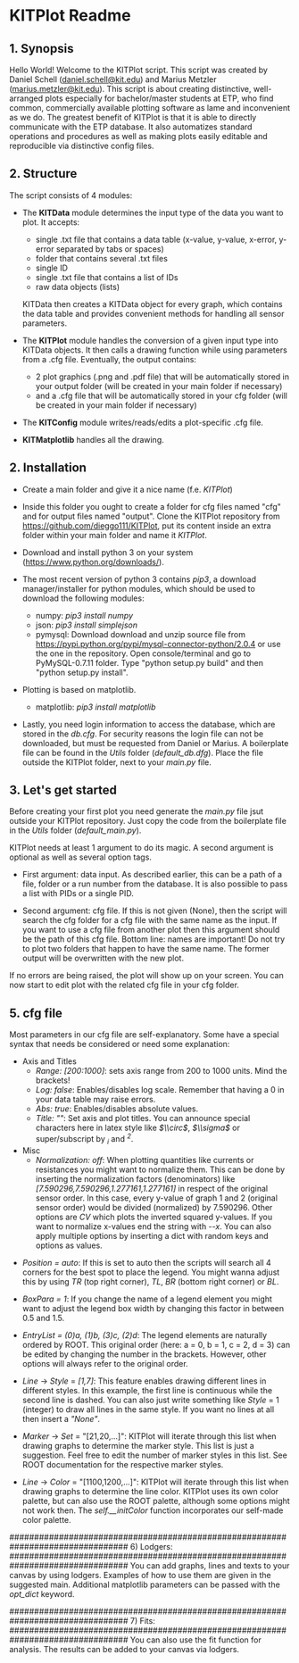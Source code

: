 # KITPlot Readme

## 1. Synopsis

Hello World! Welcome to the KITPlot script. This script was created by
Daniel Schell (daniel.schell@kit.edu) and Marius Metzler
(marius.metzler@kit.edu). This script is about creating distinctive,
well-arranged plots especially for bachelor/master students at ETP, who find common, commercially available plotting software as lame and inconvenient as we do. The greatest benefit of KITPlot is that it is able to directly communicate with the ETP database. It also automatizes standard operations and procedures as well as making plots easily editable and reproducible via distinctive config files.

## 2. Structure

The script consists of 4 modules:
* The **KITData** module determines the input type of the data you want to plot. It accepts:
   * single .txt file that contains a data table (x-value, y-value,
          x-error, y-error separated by tabs or spaces)
   * folder that contains several .txt files
   * single ID
   * single .txt file that contains a list of IDs
   * raw data objects (lists)

   KITData then creates a KITData object for every graph, which contains the data table and provides convenient methods for handling all sensor parameters.

* The **KITPlot** module handles the conversion of a given input type into KITData objects. It then calls a drawing function while using parameters from a .cfg file. Eventually, the output contains:
   * 2 plot graphics (.png and .pdf file) that will be automatically
   stored in your output folder (will be created in your main
   folder if necessary)
   * and a .cfg file that will be automatically stored in your cfg folder (will be created in your main folder if necessary)

* The **KITConfig** module writes/reads/edits a plot-specific .cfg file.

* **KITMatplotlib** handles all the drawing.

## 2. Installation

* Create a main folder and give it a nice name (f.e. *KITPlot*)
* Inside this folder you ought to create a folder for cfg files named "cfg" and for output files named "output". Clone the KITPlot repository from https://github.com/dieggo111/KITPlot, put its content inside an extra folder within your main folder and name it *KITPlot*.
* Download and install python 3 on your system (https://www.python.org/downloads/).
* The most recent version of python 3 contains *pip3*, a download manager/installer for python modules, which should be used to download the following modules:
   * numpy: *pip3 install numpy*
   * json: *pip3 install simplejson*
   * pymysql: Download download and unzip source file from https://pypi.python.org/pypi/mysql-connector-python/2.0.4 or use the one in the repository. Open console/terminal and go to PyMySQL-0.7.11 folder. Type "python setup.py build" and then "python setup.py install".
* Plotting is based on matplotlib.
   * matplotlib: *pip3 install matplotlib*

* Lastly, you need login information to access the database, which are stored in the *db.cfg*. For security reasons the login file can not be downloaded, but must be requested from Daniel or Marius. A boilerplate file can be found in the *Utils* folder (*default_db.dfg*). Place the file outside the KITPlot folder, next to your *main.py* file.

## 3. Let's get started

Before creating your first plot you need generate the *main.py* file jsut outside your KITPlot repository. Just copy the code from the boilerplate file in the *Utils* folder (*default_main.py*).

KITPlot needs at least 1 argument to do its magic. A second argument is optional as well as several option tags.

* First argument: data input. As described earlier, this can be a path of a file, folder or a run number from the database. It is also possible to pass a list with PIDs or a single PID.

* Second argument: cfg file. If this is not given (None), then the
script will search the cfg folder for a cfg file with the same name
as the input. If you want to use a cfg file from another plot then this argument should be the path of this cfg file. Bottom line: names are important! Do not try to plot two folders that happen to have the
same name. The former output will be overwritten with the new plot.

If no errors are being raised, the plot will show up on your screen.
You can now start to edit plot with the related cfg file in your cfg folder.

## 5. cfg file

Most parameters in our cfg file are self-explanatory. Some have a special
syntax that needs be considered or need some explanation:

* Axis and Titles
   * *Range: [200:1000]*: sets axis range from 200 to 1000 units. Mind the brackets!
   * *Log: false*: Enables/disables log scale. Remember that having a 0 in your data table may raise errors.
   * *Abs: true*: Enables/disables absolute values.
   * *Title: ""*: Set axis and plot titles. You can announce special characters here in latex style like *$\\circ$*, *$\\sigma$* or super/subscript by *$_{i}$* and *$^{2}$*.
* Misc
   * *Normalization: off*: When plotting quantities like currents or resistances you might want to normalize them. This can be done by inserting the normalization factors (denominators) like *[7.590296,7.590296,1.277161,1.277161]* in respect of the original sensor order. In this case, every y-value of graph 1 and 2 (original sensor order)
   would be divided (normalized) by 7.590296. Other options are *CV* which plots the inverted squared y-values. If you want to normalize x-values end the string with *--x*. You can also apply multiple options by inserting a dict with random keys and options as values.
- *Position = auto*: If this is set to auto then the scripts will search all
                     4 corners for the best spot to place the legend. You
                     might wanna adjust this by using
                     *TR* (top right corner),
                     *TL*,
                     *BR* (bottom right corner) or
                     *BL*.

- *BoxPara = 1*: If you change the name of a legend element you might want
               to adjust the legend box width by changing this factor in
               between 0.5 and 1.5.

- *EntryList = (0)a, (1)b, (3)c, (2)d*: The legend elements are naturally
                                       ordered by ROOT. This original order
                                       (here: a = 0, b = 1, c = 2, d = 3)
                                       can be edited by changing the number
                                       in the brackets. However, other
                                       options will always refer to the
                                       original order.

- *Line* -> *Style* = *[1,7]*: This feature enables drawing different lines
                              in different styles. In this example, the
                              first line is continuous while the second
                              line is dashed. You can also just write
                              something like *Style* = 1 (integer) to draw
                              all lines in the same style. If you want no
                              lines at all then insert a *"None"*.

- *Marker* -> *Set* = "[21,20,...]": KITPlot will iterate through this list
                                    when drawing graphs to determine
                                    the marker style. This list is just a
                                    suggestion. Feel free to edit the
                                    number of marker styles in this list.
                                    See ROOT documentation for the respective
                                    marker styles.

- *Line* -> *Color* = "[1100,1200,...]": KITPlot will iterate through this
                                       list when drawing graphs to
                                       determine the line color. KITPlot
                                       uses its own color palette, but can
                                       also use the ROOT palette, although
                                       some options might not work then.
                                       The *self.__initColor* function
                                       incorporates our self-made color
                                             palette.

################################################################################
6) Lodgers:
################################################################################
    You can add graphs, lines and texts to your canvas by using lodgers.
    Examples of how to use them are given in the suggested main. Additional
    matplotlib parameters can be passed with the *opt_dict* keyword.

################################################################################
7) Fits:
################################################################################
    You can also use the fit function for analysis. The results can be added to
    your canvas via lodgers.
